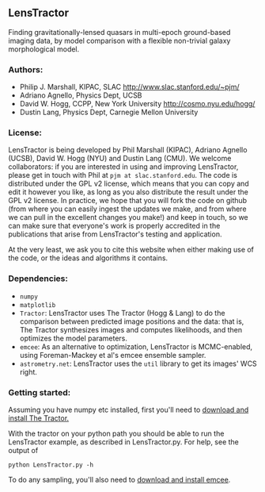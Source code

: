 ## LensTractor

Finding gravitationally-lensed quasars in multi-epoch ground-based
imaging data, by model comparison with a flexible non-trivial galaxy
morphological model.

### Authors:

* Philip J. Marshall, KIPAC, SLAC
  <http://www.slac.stanford.edu/~pjm/>
* Adriano Agnello, Physics Dept, UCSB
* David W. Hogg, CCPP, New York University
  <http://cosmo.nyu.edu/hogg/>
* Dustin Lang, Physics Dept, Carnegie Mellon University


### License:

LensTractor is being developed by Phil Marshall (KIPAC), Adriano Agnello (UCSB), David W. Hogg (NYU) and Dustin Lang (CMU). We welcome collaborators: if you are interested in using and improving LensTractor, please get in touch with Phil at `pjm at slac.stanford.edu`. The code is distributed under the GPL v2 license, which means that you can copy and edit it however you like, as long as you also distribute the result under the GPL v2 license. In practice, we hope that you will fork the code on github (from where you can easily ingest the updates we make, and from where we can pull in the excellent changes you make!) and keep in touch, so we can make sure that everyone's work is properly accredited in the publications that arise from LensTractor's testing and application. 

At the very least, we ask you to cite this website when either making use of the code, or the ideas and algorithms it contains.


### Dependencies:

* `numpy`
* `matplotlib`
* `Tractor`: LensTractor uses The Tractor (Hogg & Lang) to do the
  comparison between predicted image positions and the data: that is,
  The Tractor synthesizes images and computes likelihoods, and then 
  optimizes the model parameters.
* `emcee`: As an alternative to optimization, LensTractor is MCMC-enabled, using Foreman-Mackey et al's emcee ensemble sampler.
* `astrometry.net`: LensTractor uses the `util` library to get its images' WCS right.

### Getting started:

Assuming you have numpy etc installed, first you'll need to [download and install The Tractor.](https://github.com/dstndstn/tractor)

With the tractor on your python path you should be able to run the LensTractor example, as described in LensTractor.py. For help, see the output of 

    python LensTractor.py -h

To do any sampling, you'll also need to [download and install emcee](http://dan.iel.fm/emcee/current/).
